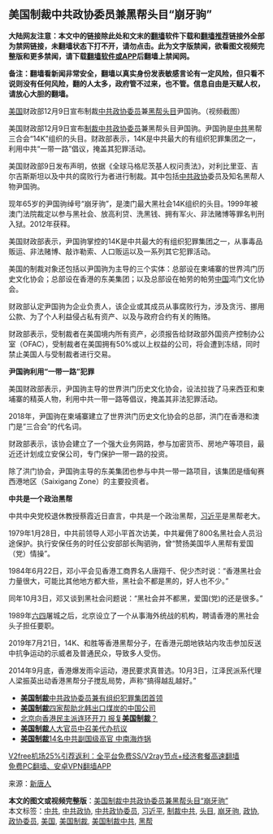  <h2>美国制裁中共政协委员兼黑帮头目“崩牙驹”</h2> <p class="notice"><b>大陆网友注意：本文中的链接除此处和文末的<a href="https://github.com/bannedbook/fanqiang" >翻墙</a>软件下载和<a href="https://github.com/killgcd/justmysocks/blob/master/README.md">翻墙推荐</a>链接外全部为禁网链接，未翻墙状态下打不开，请勿点击。此为文字版禁闻，欲看图文视频完整版和更多禁闻，请下载<a href="https://github.com/bannedbook/fanqiang">翻墙软件或APP</a>后翻墙上禁闻网。</p><p>备注：翻墙看新闻非常安全，翻墙以真实身份发表敏感言论有一定风险，但只看不说则没有任何风险，翻的人太多，政府管不过来，也不管。信息自由是天赋人权，请放心大胆的翻墙。</b></p>  <div class="entry"> <p id="conimg"><a href="https://www.bannedbook.org/bnews/tag/%e7%be%8e%e5%9b%bd/" class="st_tag internal_tag" rel="tag" title="标签 美国 下的日志">美国</a>财政部12月9日宣布制裁<a href="https://www.bannedbook.org/bnews/tag/%E4%B8%AD%E5%85%B1%E6%94%BF%E5%8D%8F%E5%A7%94%E5%91%98/" class="st_tag internal_tag" rel="tag" title="标签 中共政协委员 下的日志">中共政协委员</a>兼<a href="https://www.bannedbook.org/bnews/tag/%E9%BB%91%E5%B8%AE/" class="st_tag internal_tag" rel="tag" title="标签 黑帮 下的日志">黑帮</a><a href="https://www.bannedbook.org/bnews/tag/%E5%A4%B4%E7%9B%AE/" class="st_tag internal_tag" rel="tag" title="标签 头目 下的日志">头目</a>尹国驹。（视频截图）</p> <p>美国财政部12月9日宣布<a href="https://www.bannedbook.org/bnews/tag/%E5%88%B6%E8%A3%81%E4%B8%AD%E5%85%B1/" class="st_tag internal_tag" rel="tag" title="标签 制裁中共 下的日志">制裁中共</a><a href="https://www.bannedbook.org/bnews/tag/%E6%94%BF%E5%8D%8F%E5%A7%94%E5%91%98/" class="st_tag internal_tag" rel="tag" title="标签 政协委员 下的日志">政协委员</a>兼黑帮头目尹国驹。尹国驹是<a href="https://www.bannedbook.org/bnews/tag/%e4%b8%ad%e5%85%b1/" class="st_tag internal_tag" rel="tag" title="标签 中共 下的日志">中共</a>黑帮三合会“14K”组织的头目。财政部表示，14K是中共最大的有组织犯罪集团之一，利用中共“一带一路”倡议，掩盖其犯罪活动。</p> <p>美国财政部9日发布声明，依据《全球马格尼茨基人权问责法》，对利比里亚、吉尔吉斯斯坦以及中共的腐败行为者进行制裁。其中包括<a href="https://www.bannedbook.org/bnews/tag/%E4%B8%AD%E5%85%B1%E6%94%BF%E5%8D%8F/" class="st_tag internal_tag" rel="tag" title="标签 中共政协 下的日志">中共政协</a>委员及知名黑帮人物尹国驹。</p> <p>现年65岁的尹国驹绰号“崩牙驹”，是澳门最大黑社会14K组织的头目。1999年被澳门法院裁定以参与黑社会、放高利贷、洗黑钱、拥有军火、非法赌博等罪名判刑入狱。2012年获释。</p> <p>美国财政部表示，尹国驹掌控的14K是中共最大的有组织犯罪集团之一，从事毒品贩运、非法赌博、敲诈勒索、人口贩运以及一系列其它犯罪活动。</p>  <p>美国的制裁对象还包括以尹国驹为主导的三个实体：总部设在柬埔寨的世界鸿门历史文化协会；总部设在香港的东美集团；以及总部设在帕劳的帕劳<span class='wp_keywordlink_affiliate'><a href="https://www.bannedbook.org/" title="中国" target="_blank">中国</a></span>鸿门文化协会。</p> <p>财政部认定尹国驹为企业负责人，该企业或其成员从事腐败行为，涉及贪污、挪用公款、为了个人利益侵占私有资产、以及与政府合约有关的贿赂。</p> <p>财政部表示，受制裁者在美国境内所有资产，必须报告给财政部外国资产控制办公室（OFAC），受制裁者在美国拥有50%或以上权益的公司，将会遭到冻结，同时禁止美国人与受制裁者进行交易。</p> <p><strong>尹国驹利用“一带一路”犯罪</strong></p> <p>美国财政部表示，尹国驹主导的世界洪门历史文化协会，设法拉拢了马来西亚和柬埔寨的精英人物，利用中共一带一路等倡议，掩盖其非法犯罪活动。</p>  <p>2018年，尹国驹在柬埔寨建立了世界洪门历史文化协会的总部，洪门在香港和澳门是“三合会”的代名词。</p> <p>财政部表示，该协会建立了一个强大业务网路，参与加密货币、房地产等项目，最近还计划成立安保公司，专门保护一带一路的投资。</p> <p>除了洪门协会，尹国驹主导的东美集团也参与中共一带一路项目，该集团是缅甸赛西港地区（Saixigang Zone）的主要投资者。</p> <p><strong>中共是一个政治黑帮</strong></p> <p>中共中央党校退休教授蔡霞近日直言，中共是一个政治黑帮，<a href="https://www.bannedbook.org/bnews/tag/%e4%b9%a0%e8%bf%91%e5%b9%b3/" class="st_tag internal_tag" rel="tag" title="标签 习近平 下的日志">习近平</a>是黑帮老大。</p>  <p>1979年1月28日，中共前领导人邓小平首次访美，中共雇佣了800名黑社会人员沿途保护。执行安保任务的时任公安部部长陶驷驹，曾“赞扬美国华人黑帮有爱国（党）情操”。</p> <p>1984年6月22日，邓小平会见香港工商界名人唐翔千、倪少杰时说：“香港黑社会力量很大，可能比其他地方都大些，黑社会不都是黑的，好人也不少。”</p> <p>同年10月3日，邓又谈到黑社会问题说：“黑社会并不都黑，爱国(党)的还是很多。”</p> <p>1989年<span class='wp_keywordlink'><a href="https://www.bannedbook.org/forum2/topic2509.html" title="《中国六四真相》" target="_blank">六四</a></span>屠城之后，北京设立了一个从事海外统战的机构，聘请香港的黑社会头子担任要职。</p> <p>2019年7月21日，14K、和胜等香港黑帮分子，在香港元朗地铁站内攻击参加反送中抗争运动的示威者及普通民众，导致多人受伤。</p>  <p>2014年9月底，香港爆发雨伞运动，港民要求真普选。10月3日，江泽民派系代理人梁振英出动香港黑帮分子搅乱局势，声称“搞得越乱越好。”</p> <ul class='op-related-articles' title='相关阅读'> <li><a href='https://www.bannedbook.org/bnews/headline/20201210/1445130.html' target='_blank'><b>美国制裁</b>中共政协委员兼有组织犯罪集团首领</a></li> <li><a href='https://www.bannedbook.org/bnews/comments/20201210/1444969.html' target='_blank'><b>美国制裁</b>四家帮助北韩出口煤炭的中国公司</a></li> <li><a href='https://www.bannedbook.org/bnews/baitai/20201209/1444847.html' target='_blank'>北京向香港民主派连环开刀 报复<b>美国制裁</b>？</a></li> <li><a href='https://www.bannedbook.org/bnews/baitai/20201209/1444846.html' target='_blank'><b>美国制裁</b>人大官员中召美代办抗议</a></li> <li><a href='https://www.bannedbook.org/bnews/comments/20201209/1444711.html' target='_blank'><b>美国制裁</b>14名中共副国级高官 中南海炸锅</a></li> </ul> <p class="texttj"> <a href="https://www.bannedbook.org/forum23/topic22702.html" target="_blank">V2free机场25%引荐返利：全平台免费SS/V2ray节点+经济套餐高速翻墙</a><br/> <a href="https://github.com/bannedbook/fanqiang/wiki/%E7%A6%81%E9%97%BB%E7%BD%91%E5%AE%89%E5%8D%93%E7%BF%BB%E5%A2%99%E6%96%B0%E9%97%BBAPP" target="_blank">免费PC翻墙、安卓VPN翻墙APP</a></p><p> 来源：<span class='wp_keywordlink_affiliate'><a href="https://www.ntdtv.com/" title="新唐人">新唐人</a></span> </p><a name='sharetosocial'></a>       <div><b>本文的图文或视频完整版</b>：<a href='https://www.bannedbook.org/bnews/cbnews/20201210/1445237.html'>美国制裁中共政协委员兼黑帮头目“崩牙驹”</a></div>  </div><!--END ENTRY--> <div class="postfooter"> <div>本文标签：<a href="https://www.bannedbook.org/bnews/tag/%e4%b8%ad%e5%85%b1/" rel="tag">中共</a>, <a href="https://www.bannedbook.org/bnews/tag/%E4%B8%AD%E5%85%B1%E6%94%BF%E5%8D%8F/" rel="tag">中共政协</a>, <a href="https://www.bannedbook.org/bnews/tag/%E4%B8%AD%E5%85%B1%E6%94%BF%E5%8D%8F%E5%A7%94%E5%91%98/" rel="tag">中共政协委员</a>, <a href="https://www.bannedbook.org/bnews/tag/%e4%b9%a0%e8%bf%91%e5%b9%b3/" rel="tag">习近平</a>, <a href="https://www.bannedbook.org/bnews/tag/%E5%88%B6%E8%A3%81%E4%B8%AD%E5%85%B1/" rel="tag">制裁中共</a>, <a href="https://www.bannedbook.org/bnews/tag/%E5%A4%B4%E7%9B%AE/" rel="tag">头目</a>, <a href="https://www.bannedbook.org/bnews/tag/%e5%b4%a9%e7%89%99%e9%a9%b9/" rel="tag">崩牙驹</a>, <a href="https://www.bannedbook.org/bnews/tag/%e6%94%bf%e5%8d%8f/" rel="tag">政协</a>, <a href="https://www.bannedbook.org/bnews/tag/%E6%94%BF%E5%8D%8F%E5%A7%94%E5%91%98/" rel="tag">政协委员</a>, <a href="https://www.bannedbook.org/bnews/tag/%e7%be%8e%e5%9b%bd/" rel="tag">美国</a>, <a href="https://www.bannedbook.org/bnews/tag/%E7%BE%8E%E5%9B%BD%E5%88%B6%E8%A3%81/" rel="tag">美国制裁</a>, <a href="https://www.bannedbook.org/bnews/tag/%E7%BE%8E%E5%9B%BD%E5%88%B6%E8%A3%81%E4%B8%AD%E5%85%B1/" rel="tag">美国制裁中共</a>, <a href="https://www.bannedbook.org/bnews/tag/%E9%BB%91%E5%B8%AE/" rel="tag">黑帮</a></div>  </div><!--END POSTFOOTER--> 